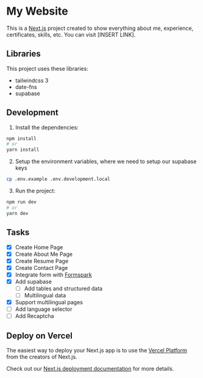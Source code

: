 # My Website

This is a [Next.js](https://nextjs.org/) project created to show everything about me, experience, certificates, skills, etc. You can visit [INSERT LINK].

## Libraries

This project uses these libraries:

- tailwindcss 3
- date-fns
- supabase

## Development

1. Install the dependencies:

```bash
npm install
# or
yarn install
```

2. Setup the environment variables, where we need to setup our supabase keys

```bash
cp .env.example .env.development.local
```

3. Run the project:

```bash
npm run dev
# or
yarn dev
```

## Tasks

- [x] Create Home Page
- [x] Create About Me Page
- [x] Create Resume Page
- [x] Create Contact Page
- [x] Integrate form with [Formspark](https://formspark.io/)
- [x] Add supabase
  - [ ] Add tables and structured data
  - [ ] Multilingual data
- [x] Support multilingual pages
- [ ] Add language selector
- [ ] Add Recaptcha

## Deploy on Vercel

The easiest way to deploy your Next.js app is to use the [Vercel Platform](https://vercel.com/new) from the creators of Next.js.

Check out our [Next.js deployment documentation](https://nextjs.org/docs/deployment) for more details.
